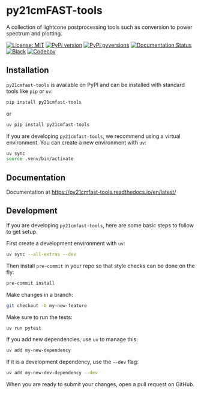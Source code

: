 # py21cmFAST-tools
A collection of lightcone postprocessing tools such as conversion to power spectrum and plotting.

[![License: MIT](https://img.shields.io/badge/License-MIT-yellow.svg)](https://opensource.org/licenses/MIT)
[![PyPi version](https://badgen.net/pypi/v/py21cmfast-tools/)](https://pypi.org/project/py21cmfast-tools)
[![PyPI pyversions](https://img.shields.io/pypi/pyversions/py21cmfast-tools.svg)](https://pypi.python.org/pypi/py21cmfast-tools/)
[![Documentation Status](https://readthedocs.org/projects/py21cmfast-tools/badge/?version=latest)](http://py21cmfast-tools.readthedocs.io/?badge=latest)
[![Black](https://img.shields.io/badge/code%20style-black-000000.svg)](https://github.com/psf/black)
[![Codecov](https://codecov.io/gh/21cmfast/py21cmFAST-tools/branch/main/graph/badge.svg)](https://app.codecov.io/gh/21cmfast/py21cmFAST-tools)

## Installation

`py21cmfast-tools` is available on PyPI and can be installed with standard
tools like `pip` or `uv`:

```bash
pip install py21cmfast-tools
```

or

```bash
uv pip install py21cmfast-tools
```

If you are developing `py21cmfast-tools`, we recommend using a virtual environment.
You can create a new environment with `uv`:
```bash
uv sync
source .venv/bin/activate
```


## Documentation

Documentation at https://py21cmfast-tools.readthedocs.io/en/latest/

## Development

If you are developing `py21cmfast-tools`, here are some basic steps to follow to get setup.

First create a development environment with `uv`:

```bash
uv sync --all-extras --dev
```

Then install `pre-commit` in your repo so that style checks can be done on the fly:

```bash
pre-commit install
```

Make changes in a branch:

```bash
git checkout -b my-new-feature
```

Make sure to run the tests:

```bash
uv run pytest
```

If you add new dependencies, use `uv` to manage this:

```bash
uv add my-new-dependency
```

If it is a development dependency, use the `--dev` flag:

```bash
uv add my-new-dev-dependency --dev
```

When you are ready to submit your changes, open a pull request on GitHub.
